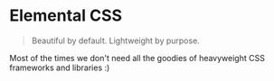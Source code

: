 # Elemental CSS

> Beautiful by default. Lightweight by purpose.

Most of the times we don't need all the goodies of heavyweight CSS frameworks and libraries :)